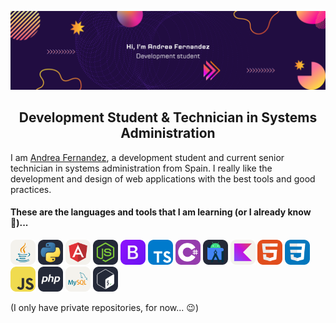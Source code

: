 ![me](https://raw.githubusercontent.com/AndreaFH/AndreaFH/main/img/front.png)

<h2 align="center">Development Student & Technician in Systems Administration</h2>
<p>I am <span ><a href="https://github.com/AndreaFH">Andrea Fernandez</a><span>, a development student and current senior technician in systems administration from Spain. I really like the development and design of web applications with the best tools and good practices.</p>

<h4>These are the languages ​​and tools that I am learning (or I already know 🤠)...</h4>

<p align="left"> 
  <img src="https://raw.githubusercontent.com/tandpfun/skill-icons/main/icons/Java-Light.svg" target="_blank" rel="noreferrer" width="40" height="40">
  <img src="https://raw.githubusercontent.com/tandpfun/skill-icons/main/icons/Python-Dark.svg" target="_blank" rel="noreferrer" width="40" height="40">
  <img src="https://raw.githubusercontent.com/tandpfun/skill-icons/main/icons/Angular-Light.svg" target="_blank" rel="noreferrer" width="40" height="40">
  <img src="https://raw.githubusercontent.com/tandpfun/skill-icons/main/icons/NodeJS-Dark.svg" target="_blank" rel="noreferrer" width="40" height="40">
  <img src="https://raw.githubusercontent.com/tandpfun/skill-icons/main/icons/Bootstrap.svg" target="_blank" rel="noreferrer" width="40" height="40">
  <img src="https://raw.githubusercontent.com/tandpfun/skill-icons/main/icons/TypeScript.svg" target="_blank" rel="noreferrer" width="40" height="40">
  <img src="https://raw.githubusercontent.com/tandpfun/skill-icons/main/icons/CS.svg" target="_blank" rel="noreferrer" width="40" height="40">
  <img src="https://raw.githubusercontent.com/tandpfun/skill-icons/main/icons/AndroidStudio-Dark.svg" target="_blank" rel="noreferrer" width="40" height="40">
  <img src="https://raw.githubusercontent.com/tandpfun/skill-icons/main/icons/Kotlin-Light.svg" target="_blank" rel="noreferrer" width="40" height="40">
  <img src="https://raw.githubusercontent.com/tandpfun/skill-icons/main/icons/HTML.svg" target="_blank" rel="noreferrer" width="40" height="40">
  <img src="https://raw.githubusercontent.com/tandpfun/skill-icons/main/icons/CSS.svg" target="_blank" rel="noreferrer" width="40" height="40">
  <img src="https://raw.githubusercontent.com/tandpfun/skill-icons/main/icons/JavaScript.svg" target="_blank" rel="noreferrer" width="40" height="40">
  <img src="https://raw.githubusercontent.com/tandpfun/skill-icons/main/icons/PHP-Dark.svg" target="_blank" rel="noreferrer" width="40" height="40">
  <img src="https://raw.githubusercontent.com/tandpfun/skill-icons/main/icons/MySQL-Light.svg" target="_blank" rel="noreferrer" width="40" height="40">
  <img src="https://raw.githubusercontent.com/tandpfun/skill-icons/main/icons/Bash-Dark.svg" target="_blank" rel="noreferrer" width="40" height="40">
</p>

<p>(I only have private repositories, for now... 😉)</p>

<!--
**AndreaFH/AndreaFH** is a ✨ _special_ ✨ repository because its `README.md` (this file) appears on your GitHub profile.

Here are some ideas to get you started:

- 🔭 I’m currently working on ...
- 🌱 I’m currently learning ...
- 👯 I’m looking to collaborate on ...
- 🤔 I’m looking for help with ...
- 💬 Ask me about ...
- 📫 How to reach me: ...
- 😄 Pronouns: ...
- ⚡ Fun fact: ...
-->
